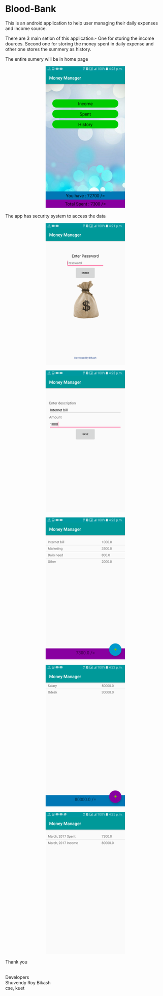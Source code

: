# Blood-Bank
This is an android application to help user managing their daily expenses and income source.

There are 3 main setion of this application:- 
One for storing the income dources. Second one for storing the money spent in daily expense and other one stores the summery as history.

The entire sumery will be in home page
<p align="center">
  <img src="https://github.com/Bikash300895/MomeyManager/blob/master/ScreenShot/Screenshot_20170308-162357.png" width="250"/>
</p>

The app has security system to access the data
<p align="center">
  <img src="https://github.com/Bikash300895/MomeyManager/blob/master/ScreenShot/Screenshot_20170308-162108.png" width="250"/>
</p>



<p align="center">
  <img src="https://github.com/Bikash300895/MomeyManager/blob/master/ScreenShot/Screenshot_20170308-162306.png" width="250"/>
</p>


<p align="center">
  <img src="https://github.com/Bikash300895/MomeyManager/blob/master/ScreenShot/Screenshot_20170308-162351.png" width="250"/>
</p>


<p align="center">
  <img src="https://github.com/Bikash300895/MomeyManager/blob/master/ScreenShot/Screenshot_20170308-162249.png" width="250"/>
</p>


<p align="center">
  <img src="https://github.com/Bikash300895/MomeyManager/blob/master/ScreenShot/Screenshot_20170406-162553.png" width="250"/>
</p>




Thank you<br/>

<br/>
Developers<br/>
Shuvendy Roy Bikash<br/>
cse, kuet<br/>

